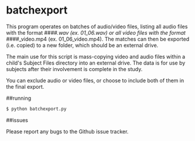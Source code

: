 # batchexport

This program operates on batches of audio/video files, listing all audio files with the format ##_##.wav (ex. 01_06.wav) or all video files with the format ##_##_video.mp4 (ex. 01_06_video.mp4). The matches can then be exported (i.e. copied) to a new folder, which should be an external drive. 

The main use for this script is mass-copying video and audio files within a child's Subject Files directory into an external drive. The data is for use by subjects after their involvement is complete in the study.

You can exclude audio or video files, or choose to include both of them in the final export.

##running

```bash
$ python batchexport.py
```

##issues

Please report any bugs to the Github issue tracker.